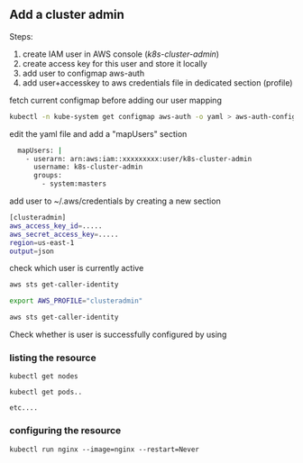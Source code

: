 ## Add a cluster admin

Steps:

1. create IAM user in AWS console (_k8s-cluster-admin_)
2. create access key for this user and store it locally
3. add user to configmap aws-auth
4. add user+accesskey to aws credentials file in dedicated section (profile)

fetch current configmap before adding our user mapping

```bash
kubectl -n kube-system get configmap aws-auth -o yaml > aws-auth-configmap.yaml
```

edit the yaml file and add a "mapUsers" section

```bash
  mapUsers: |
    - userarn: arn:aws:iam::xxxxxxxxx:user/k8s-cluster-admin
      username: k8s-cluster-admin
      groups:
        - system:masters
```

add user to ~/.aws/credentials by creating a new section

```bash
[clusteradmin]
aws_access_key_id=.....
aws_secret_access_key=.....
region=us-east-1
output=json
```

check which user is currently active

```bash
aws sts get-caller-identity

export AWS_PROFILE="clusteradmin"

aws sts get-caller-identity
```
Check whether is user is successfully  configured by using 

### listing the resource 
```
kubectl get nodes

kubectl get pods..

etc....

```
### configuring the resource


```
kubectl run nginx --image=nginx --restart=Never
```



